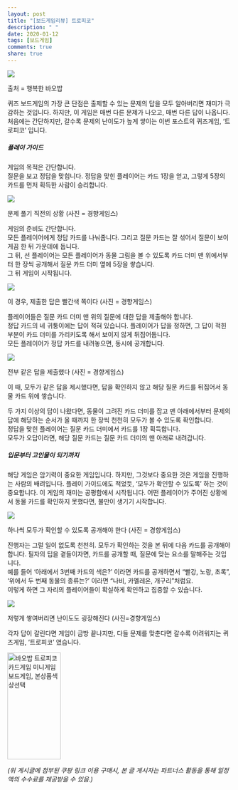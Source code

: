 ```yaml
---
layout: post
title: "[보드게임리뷰] 트로피코"
description: " "
date: 2020-01-12
tags: [보드게임]
comments: true
share: true
---
```



[![](https://post-phinf.pstatic.net/MjAyMDA2MjlfMTcz/MDAxNTkzNDIxNDgwNDM1.LSkGDqBLyoxd4Ub36bXYZzLi7_-SWDmVyKfD5jil9agg.8kIIpKfSHaHlqQyLRB2pOm09Sgi7yWg41QhPcKeA_iMg.PNG/566_1.png?type=w1200)](https://post.naver.com/viewer/postView.nhn?volumeNo=28663023&memberNo=49631020#)

출처 = 행복한 바오밥

퀴즈 보드게임의 가장 큰 단점은 출제할 수 있는 문제의 답을 모두 알아버리면 재미가 극감하는 것입니다. 하지만, 이 게임은 매번 다른 문제가 나오고, 매번 다른 답이 나옵니다.  
처음에는 간단하지만, 갈수록 문제의 난이도가 높게 쌓이는 이번 포스트의 퀴즈게임, ‘트로피코’ 입니다.

##### 플레이 가이드

  
게임의 목적은 간단합니다.  
질문을 보고 정답을 맞힙니다. 정답을 맞힌 플레이어는 카드 1장을 얻고, 그렇게 5장의 카드를 먼저 획득한 사람이 승리합니다.  

[![](https://post-phinf.pstatic.net/MjAyMDA2MjlfMTMy/MDAxNTkzNDIxNTk3NDAw.-Vcvbn5gRJN0ER0T71g9fa4psirs6d2gPZ8juNPp7xIg.a7Q20n8JIw9vhIln_fpyfGNy2qQkxC3HibfoZqSX3z8g.JPEG/image_7211056901593421543561.jpg?type=w1200)](https://post.naver.com/viewer/postView.nhn?volumeNo=28663023&memberNo=49631020#)

문제 풀기 직전의 상황 (사진 = 경향게임스)

게임의 준비도 간단합니다.  
모든 플레이어에게 정답 카드를 나눠줍니다. 그리고 질문 카드는 잘 섞어서 질문이 보이게끔 한 뒤 가운데에 둡니다.  
그 뒤, 선 플레이어는 모든 플레이어가 동물 그림을 볼 수 있도록 카드 더미 맨 위에서부터 한 장씩 공개해서 질문 카드 더미 옆에 5장을 쌓습니다.  
그 뒤 게임이 시작됩니다.

[![](https://post-phinf.pstatic.net/MjAyMDA2MjlfMjI1/MDAxNTkzNDIxNjY2NjAx.jbdwDThufSNdjvFGsHa3QDa2sOWCCJ0wMrDDrbm_OQEg.d6XgZMrlEqvkumyDLAdNx_pwOlRnAp_tBL9lqHmDDSwg.JPEG/image_4404030761593421627451.jpg?type=w1200)](https://post.naver.com/viewer/postView.nhn?volumeNo=28663023&memberNo=49631020#)

이 경우, 제출한 답은 빨간색 쪽이다 (사진 = 경향게임스)

플레이어들은 질문 카드 더미 맨 위의 질문에 대한 답을 제출해야 합니다.  
정답 카드의 네 귀퉁이에는 답이 적혀 있습니다. 플레이어가 답을 정하면, 그 답이 적힌 부분이 카드 더미를 가리키도록 해서 보이지 않게 뒤집어둡니다.  
모든 플레이어가 정답 카드를 내려놓으면, 동시에 공개합니다.

[![](https://post-phinf.pstatic.net/MjAyMDA2MjlfMTY2/MDAxNTkzNDIxNzQ1NzY1.yyu0denr692DXkqfeICG3gC1xJLlWR61emSaKOXZWa4g.XwQIxbxQQo74je2FC5cY7OsFhZ66PydDuSrY8ftGya4g.JPEG/image_6211594751593421688251.jpg?type=w1200)](https://post.naver.com/viewer/postView.nhn?volumeNo=28663023&memberNo=49631020#)

전부 같은 답을 제출했다 (사진 = 경향게임스)

이 때, 모두가 같은 답을 제시했다면, 답을 확인하지 않고 해당 질문 카드를 뒤집어서 동물 카드 위에 쌓습니다.  
  
두 가지 이상의 답이 나왔다면, 동물이 그려진 카드 더미를 잡고 맨 아래에서부터 문제의 답에 해당하는 순서가 올 때까지 한 장씩 천천히 모두가 볼 수 있도록 확인합니다.  
정답을 맞힌 플레이어는 질문 카드 더미에서 카드를 1장 획득합니다.  
모두가 오답이라면, 해당 질문 카드는 질문 카드 더미의 맨 아래로 내려갑니다.

##### 입문부터 고인물이 되기까지

해당 게임은 암기력이 중요한 게임입니다. 하지만, 그것보다 중요한 것은 게임을 진행하는 사람의 배려입니다. 플레이 가이드에도 적었듯, ‘모두가 확인할 수 있도록’ 하는 것이 중요합니다. 이 게임의 재미는 공평함에서 시작됩니다. 어떤 플레이어가 주어진 상황에서 동물 카드를 확인하지 못했다면, 불만이 생기기 시작합니다.  

[![](https://post-phinf.pstatic.net/MjAyMDA2MjlfMjc2/MDAxNTkzNDIxODI4NDU1.Kpg2KBKMtpF2ooNg5yerfUpE3GJ8TMr8CA0bkm_bQA0g.VIv-9EA_1I8qw8P9O2tNdW_WvBTJkDnrBda9_UvPAhwg.JPEG/_MG_3146.JPG?type=w1200)](https://post.naver.com/viewer/postView.nhn?volumeNo=28663023&memberNo=49631020#)

하나씩 모두가 확인할 수 있도록 공개해야 한다 (사진 = 경향게임스)

  
진행자는 그럴 일이 없도록 천천히. 모두가 확인하는 것을 본 뒤에 다음 카드를 공개해야 합니다. 필자의 팁을 곁들이자면, 카드를 공개할 때, 질문에 맞는 요소를 말해주는 것입니다.  
예를 들어 ‘아래에서 3번째 카드의 색은?’ 이라면 카드를 공개하면서 “빨강, 노랑, 초록”, ‘위에서 두 번째 동물의 종류는?’ 이라면 “나비, 카멜레온, 개구리”처럼요.  
이렇게 하면 그 자리의 플레이어들이 확실하게 확인하고 집중할 수 있습니다.

[![](https://post-phinf.pstatic.net/MjAyMDA2MjlfNjEg/MDAxNTkzNDIxOTE2MzU5.FV6isBJ3y7YApy2H6k62_a_I1CGPUUUfSHQ5ch39vRAg.wYt7pWiEozbdeFC57Owt5hPMU-cRnPwnb-sJv4P6ZRYg.JPEG/image_5510616791593421874522.jpg?type=w1200)](https://post.naver.com/viewer/postView.nhn?volumeNo=28663023&memberNo=49631020#)

저렇게 쌓여버리면 난이도도 굉장해진다 (사진=경향게임스)

각자 답이 갈린다면 게임이 금방 끝나지만, 다들 문제를 맞춘다면 갈수록 어려워지는 퀴즈게임, ‘트로피코’ 였습니다.


<a href="https://coupa.ng/bPrDeD" target="_blank" referrerpolicy="unsafe-url"><img src="https://static.coupangcdn.com/image/affiliate/banner/44b36851bf07314e3269a48ac9652f31@2x.jpg" alt="바오밥 트로피코 카드게임 미니게임 보드게임, 본상품색상선택" width="120" height="240"></a>

_(위 게시글에 첨부된 쿠팡 링크 이용 구매시, 본 글 게시자는 파트너스 활동을 통해 일정액의 수수료를 제공받을 수 있음.)_